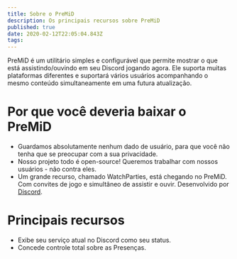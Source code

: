 ```yaml
---
title: Sobre o PreMiD
description: Os principais recursos sobre PreMiD
published: true
date: 2020-02-12T22:05:04.843Z
tags:
---
```


PreMiD é um utilitário simples e configurável que permite mostrar o que está assistindo/ouvindo em seu Discord jogando agora. Ele suporta muitas plataformas diferentes e suportará vários usuários acompanhando o mesmo conteúdo simultaneamente em uma futura atualização.

# Por que você deveria baixar o PreMiD
- Guardamos absolutamente nenhum dado de usuário, para que você não tenha que se preocupar com a sua privacidade.
- Nosso projeto todo é open-source! Queremos trabalhar com nossos usuários - não contra eles.
- Um grande recurso, chamado WatchParties, está chegando no PreMiD. Com convites de jogo e simultâneo de assistir e ouvir. Desenvolvido por [Discord](https://discordapp.com/).

# Principais recursos
- Exibe seu serviço atual no Discord como seu status.
- Concede controle total sobre as Presenças.